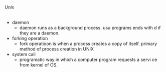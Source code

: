 ###### Unix

- daemon
    + daemon runs as a background process. usu programs ends with d if they are a daemon.
- forking operation
    + fork operatioon is when a process creates a copy of itself. primary method of process creation in UNIX
- system call
    + programatic way in which a computer program requests a servi ce from kernel of OS. 